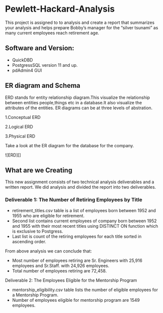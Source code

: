 # Pewlett-Hackard-Analysis

This project is assigned to to analysis and create a report that summarizes your analysis and helps prepare Bobby’s manager for the “silver tsunami” as many current employees reach retirement age.

## Software and Version:

- QuickDBD
- PostgressSQL version 11 and up.
- pdAdmin4 GUI


## ER diagram and Schema

ERD stands for entity relationship diagram.This visualize the relationship between entities people,things etc in a database.It also visualize the attributes of the entities.
ER diagrams can be at three levels of abstration.

1.Conceptual ERD

2.Logical ERD

3.Physical ERD

Take a look at the ER diagram for the database for the company.

![ERD][]


## What are we Creating

This new assignment consists of two technical analysis deliverables and a written report. We did analysis and divided the report into two deliverables.

### Deliverable 1: The Number of Retiring Employees by Title

* retirement_titles.csv table is a list of employees born between 1952 and 1955 who are eligible for retirement.
* Second list contains current employees of company born between 1952 and 1955 with their most recent titles using DISTINCT ON function which is exclusive to Postgress.
* Last list is count of the retiring employees for each title sorted in ascending order.

From above analysis we can conclude that:

* Most number of employees retiring are Sr. Engineers with 25,916 employees  and Sr.Staff. with 24,926 employees.
* Total number of employees retiring are 72,458.






Deliverable 2: The Employees Eligible for the Mentorship Program

* mentorship_eligibility.csv table lists the number of eligible employees for a Mentorship Program.
* Number of employees eligible for mentorship program are 1549 employees.


